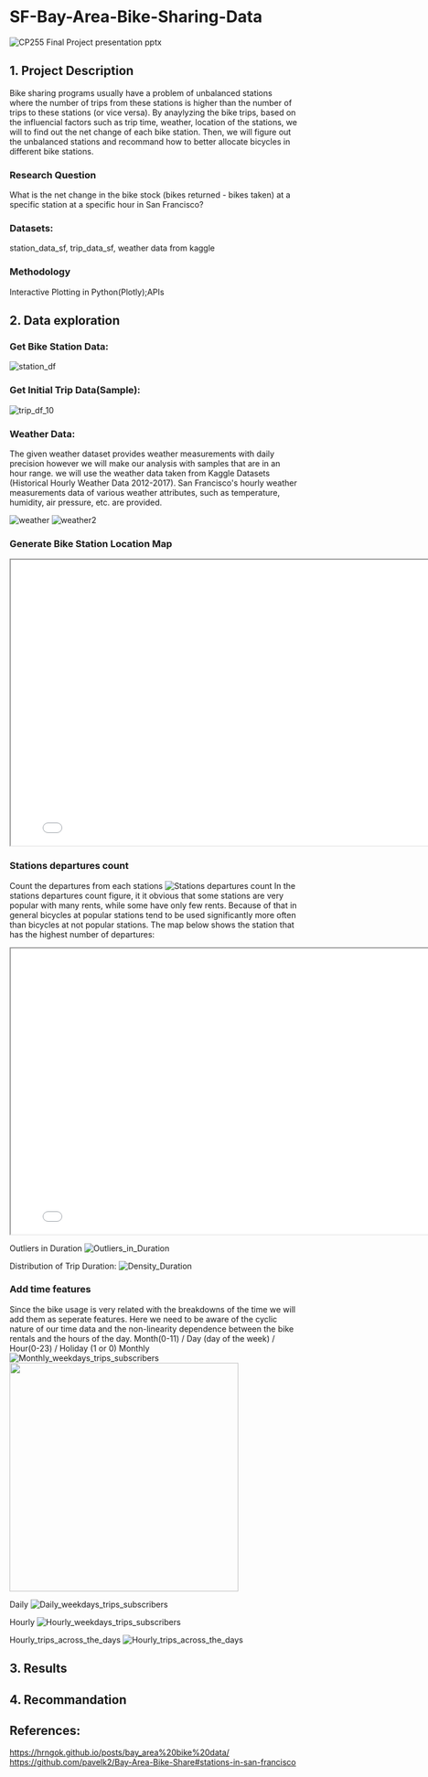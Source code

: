 # SF-Bay-Area-Bike-Sharing-Data

![CP255 Final Project presentation  pptx](https://user-images.githubusercontent.com/75310566/167366826-f1b6ded2-64aa-44ab-8418-66b390101fd5.jpg)

## 1. Project Description
Bike sharing programs usually have a problem of unbalanced stations where the number of trips from these stations is higher than the number of trips to these stations (or vice versa). By anaylyzing the bike trips, based on the influencial factors such as trip time, weather, location of the stations, we will to find out the net change of each bike station. Then, we will figure out the unbalanced stations and recommand how to better allocate bicycles in different bike stations.

### Research Question
What is the net change in the bike stock (bikes returned - bikes taken) at a specific station at a specific hour in San Francisco?

### Datasets:
station_data_sf, trip_data_sf, weather data from kaggle

### Methodology
Interactive Plotting in Python(Plotly);APIs

## 2. Data exploration

### Get Bike Station Data:
![station_df](https://user-images.githubusercontent.com/75310566/167487910-bf69cd70-b3e2-4b35-b933-26f3603ba586.png)

### Get Initial Trip Data(Sample):
![trip_df_10](https://user-images.githubusercontent.com/75310566/167490631-35732ca3-2db7-49b3-8650-a3488ccf9d0d.png)

### Weather Data:
  The given weather dataset provides weather measurements with daily precision however we will make our analysis with samples that are in an hour   range. we will use the weather data taken from Kaggle Datasets (Historical Hourly Weather Data 2012-2017). San Francisco's hourly weather measurements data of various weather attributes, such as temperature, humidity, air pressure, etc. are provided.
  
![weather](https://user-images.githubusercontent.com/75310566/167543483-8e3d9691-e776-4608-86f1-8af529a1e008.png)
![weather2](https://user-images.githubusercontent.com/75310566/167543490-8004ba4f-5492-42cc-bef7-6e756bc421ea.png)


### Generate Bike Station Location Map
<iframe src="station_location.html" height="500" width="800"></iframe>

### Stations departures count
Count the departures from each stations
![Stations departures count](https://user-images.githubusercontent.com/75310566/167501603-ffce12c0-d10d-449e-ae60-f5c329f081ea.png)
In the stations departures count figure, it it obvious that some stations are very popular with many rents, while some have only few rents. Because of that in general bicycles at popular stations tend to be used significantly more often than bicycles at not popular stations.
The map below shows the station that has the highest number of departures:
<iframe src="highest_stations_map.html" height="500" width="800"></iframe>


Outliers in Duration
![Outliers_in_Duration](https://user-images.githubusercontent.com/75310566/167503746-ff9d0912-087b-4fbc-89ef-3003b1f8f204.png)


Distribution of Trip Duration:
![Density_Duration](https://user-images.githubusercontent.com/75310566/167503972-81455695-115c-47bc-9270-088070f785df.png)


### Add time features
  Since the bike usage is very related with the breakdowns of the time we will add them as seperate features.
  Here we need to be aware of the cyclic nature of our time data and the non-linearity dependence between the bike rentals and the hours of the day.
  Month(0-11) / Day (day of the week) / Hour(0-23) / Holiday (1 or 0)
 Monthly
![Monthly_weekdays_trips_subscribers](https://user-images.githubusercontent.com/75310566/167508766-a914bc79-343a-4359-9f96-d2db9f09d5e4.png)
<img src="https://user-images.githubusercontent.com/75310566/167508766-a914bc79-343a-4359-9f96-d2db9f09d5e4.png" width="400">

Daily
![Daily_weekdays_trips_subscribers](https://user-images.githubusercontent.com/75310566/167508794-52dc3f05-f0cb-42e6-a16e-c88d490a8479.png)
  
Hourly
![Hourly_weekdays_trips_subscribers](https://user-images.githubusercontent.com/75310566/167508872-1b3ea0bf-7dad-47b0-9895-5aec20ee6034.png)


Hourly_trips_across_the_days
![Hourly_trips_across_the_days](https://user-images.githubusercontent.com/75310566/167509287-fc72584f-47b2-47b1-beeb-7f2781462141.png)

## 3. Results


## 4. Recommandation

## References:
https://hrngok.github.io/posts/bay_area%20bike%20data/
https://github.com/pavelk2/Bay-Area-Bike-Share#stations-in-san-francisco

